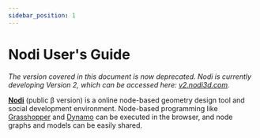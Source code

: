```yaml
---
sidebar_position: 1
---
```


# Nodi User's Guide

*The version covered in this document is now deprecated. Nodi is currently developing Version 2, which can be accessed here: [v2.nodi3d.com](https://v2.nodi3d.com).*

**[Nodi](https://nodi3d.com)** (public β version) is a online node-based geometry design tool and social development environment.
Node-based programming like [Grasshopper](https://www.grasshopper3d.com/) and [Dynamo](https://dynamobim.org/) can be executed in the browser, and node graphs and models can be easily shared.

